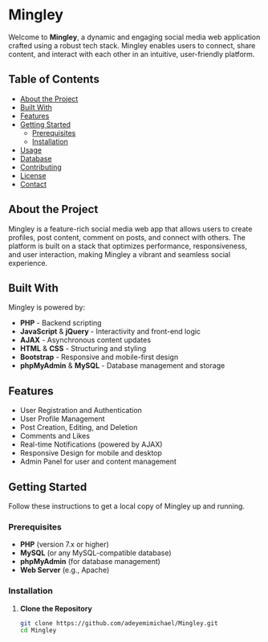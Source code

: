 # Mingley

Welcome to **Mingley**, a dynamic and engaging social media web application crafted using a robust tech stack. Mingley enables users to connect, share content, and interact with each other in an intuitive, user-friendly platform.

## Table of Contents

- [About the Project](#about-the-project)
- [Built With](#built-with)
- [Features](#features)
- [Getting Started](#getting-started)
  - [Prerequisites](#prerequisites)
  - [Installation](#installation)
- [Usage](#usage)
- [Database](#database)
- [Contributing](#contributing)
- [License](#license)
- [Contact](#contact)

## About the Project

Mingley is a feature-rich social media web app that allows users to create profiles, post content, comment on posts, and connect with others. The platform is built on a stack that optimizes performance, responsiveness, and user interaction, making Mingley a vibrant and seamless social experience.

## Built With

Mingley is powered by:

- **PHP** - Backend scripting
- **JavaScript** & **jQuery** - Interactivity and front-end logic
- **AJAX** - Asynchronous content updates
- **HTML** & **CSS** - Structuring and styling
- **Bootstrap** - Responsive and mobile-first design
- **phpMyAdmin** & **MySQL** - Database management and storage

## Features

- User Registration and Authentication
- User Profile Management
- Post Creation, Editing, and Deletion
- Comments and Likes
- Real-time Notifications (powered by AJAX)
- Responsive Design for mobile and desktop
- Admin Panel for user and content management

## Getting Started

Follow these instructions to get a local copy of Mingley up and running.

### Prerequisites

- **PHP** (version 7.x or higher)
- **MySQL** (or any MySQL-compatible database)
- **phpMyAdmin** (for database management)
- **Web Server** (e.g., Apache)

### Installation

1. **Clone the Repository**
   ```bash
   git clone https://github.com/adeyemimichael/Mingley.git
   cd Mingley
